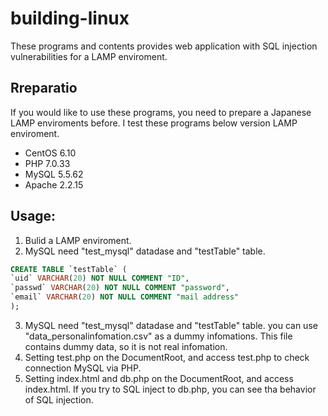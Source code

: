 # building-linux
These programs and contents provides web application with SQL injection vulnerabilities for a LAMP enviroment.<br>

## Rreparatio
If you would like to use these programs, you need to prepare a Japanese LAMP enviroments before.
I test these programs below version LAMP enviroment.
 - CentOS 6.10
 - PHP 7.0.33
 - MySQL 5.5.62
 - Apache 2.2.15

## Usage:
1. Bulid a LAMP enviroment.
2. MySQL need "test_mysql" datadase and "testTable" table.
```SQL
CREATE TABLE `testTable` (
`uid` VARCHAR(20) NOT NULL COMMENT "ID",
`passwd` VARCHAR(20) NOT NULL COMMENT "password",
`email` VARCHAR(20) NOT NULL COMMENT "mail address"
);
```

3. MySQL need "test_mysql" datadase and "testTable" table. you can use "data_personalinfomation.csv" as a dummy infomations.
   This file contains dummy data, so it is not real infomation.
4. Setting test.php on the DocumentRoot, and access test.php to check connection MySQL via PHP.
5. Setting index.html and db.php on the DocumentRoot, and access index.html. If you try to SQL inject to db.php, you can see tha behavior of SQL injection.
